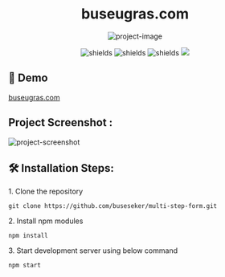 <h1 align="center" id="title">buseugras.com</h1>

<p align="center"><img src="https://socialify.git.ci/buseugrs/buseugras.com/image?language=1&name=1&owner=1&pattern=Circuit%20Board&theme=Light" alt="project-image"></p>

<p align="center"><img src="https://img.shields.io/badge/VSCode-%23007ACC?style=flat&amp;logo=visualstudiocode&amp;logoColor=%23007ACC&amp;labelColor=white" alt="shields"> <img src="https://img.shields.io/badge/React-%2361DAFB?style=flat&amp;logo=tailwindcss&amp;labelColor=white" alt="shields"> <img src="https://img.shields.io/badge/HTML5-%23E34F26?logo=html5&amp;labelColor=white" alt="shields"> <img src="https://img.shields.io/badge/CSS3-%231572B6?logo=css3&logoColor=%231572B6&labelColor=white"></p>

<h2>🚀 Demo</h2>

<a href="https://website-two-delta-25.vercel.app/" target="_blank" rel="noreferrer"> buseugras.com </a>

<h2>Project Screenshot :</h2>
<img src="https://private-user-images.githubusercontent.com/112654875/319183668-6f82cf64-4382-4b90-ba18-84430b54c21c.png?jwt=eyJhbGciOiJIUzI1NiIsInR5cCI6IkpXVCJ9.eyJpc3MiOiJnaXRodWIuY29tIiwiYXVkIjoicmF3LmdpdGh1YnVzZXJjb250ZW50LmNvbSIsImtleSI6ImtleTUiLCJleHAiOjE3MTIxNDc5NTUsIm5iZiI6MTcxMjE0NzY1NSwicGF0aCI6Ii8xMTI2NTQ4NzUvMzE5MTgzNjY4LTZmODJjZjY0LTQzODItNGI5MC1iYTE4LTg0NDMwYjU0YzIxYy5wbmc_WC1BbXotQWxnb3JpdGhtPUFXUzQtSE1BQy1TSEEyNTYmWC1BbXotQ3JlZGVudGlhbD1BS0lBVkNPRFlMU0E1M1BRSzRaQSUyRjIwMjQwNDAzJTJGdXMtZWFzdC0xJTJGczMlMkZhd3M0X3JlcXVlc3QmWC1BbXotRGF0ZT0yMDI0MDQwM1QxMjM0MTVaJlgtQW16LUV4cGlyZXM9MzAwJlgtQW16LVNpZ25hdHVyZT04ZTQ5ZmQ4YWU1MDZhZGMxZWQ3ZmMxMTY2YzI1ZDBmNDExMWIzMTA5NDI0ZDc4NWNjYzI2ZDUyOGM2MGM2ZjdkJlgtQW16LVNpZ25lZEhlYWRlcnM9aG9zdCZhY3Rvcl9pZD0wJmtleV9pZD0wJnJlcG9faWQ9MCJ9.L_z7lXdY17fVVEymSTsiV6yM3acgGd2Vv34qePs_Syc" alt="project-screenshot">

<h2>🛠️ Installation Steps:</h2>

<p>1. Clone the repository</p>

```
git clone https://github.com/buseseker/multi-step-form.git
```

<p>2. Install npm modules</p>

```
npm install
```

<p>3. Start development server using below command</p>

```
npm start
```



  
  


